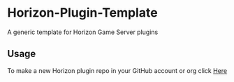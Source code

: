 # Horizon-Plugin-Template
A generic template for Horizon Game Server plugins

## Usage
To make a new Horizon plugin repo in your GitHub account or org click [Here](https://github.com/new?template_name=Horizon-Plugin-Template&template_owner=Far-Beyond-Dev)
